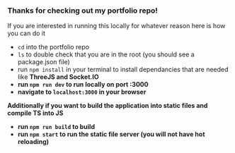 ### Thanks for checking out my portfolio repo!

If you are interested in running this locally for whatever reason here is how you can do it

- `cd` into the portfolio repo
- `ls` to double check that you are in the root (you should see a package.json file)
- run `npm install` in your terminal to install dependancies that are needed like <b>ThreeJS<b/> and <b>Socket.IO<b/>
- run `npm run dev` to run locally on port :3000
- navigate to `localhost:3000` in your browser
  
Additionally if you want to build the application into static files and compile TS into JS
- run `npm run build` to build 
- run `npm start` to run the static file server (you will not have hot reloading)
